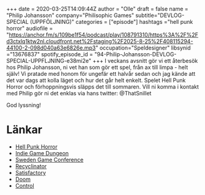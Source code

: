 +++ 
date = 2020-03-25T14:09:44Z
author = "Olle"
draft = false
name = "Philip Johansson"
company="Philisophic Games"
subtitle="DEVLOG-SPECIAL (UPPFÖLJNING)"
categories = ["episode"]
hashtags ="hell punk horror"
audiofile = "https://anchor.fm/s/109be1f54/podcast/play/108791310/https%3A%2F%2Fd3ctxlq1ktw2nl.cloudfront.net%2Fstaging%2F2025-8-25%2F408115294-44100-2-098d040a63e6826e.mp3"
occupation="Speldesigner"
libsynid ="13676837"
spotify_episode_id = "94-Philip-Johansson-DEVLOG-SPECIAL-UPPFLJNING-e38mi2e"
+++ 
I veckans avsnitt gör vi ett återbesök hos Philip Johansson, ni vet han som gör ett spel, från ax till limpa - helt själv! Vi pratade med honom för ungefär ett halvår sedan och jag kände att det var dags att kolla läget och hur det går helt enkelt. Spelet Hell Punk Horror och förhoppningsvis släpps det till sommaren. Vill ni komma i kontakt med Philip gör ni det enklas via hans twitter: @ThatSnillet

God lyssning!

# Länkar
* [Hell Punk Horror](https://philisophic.com/hellpunkhorror/)
* [Indie Game Dungeon](https://www.gamereactor.eu/enter-the-stockholm-indie-game-dungeon/)
* [Sweden Game Conference](https://www.swedengameconference.se/)
* [Recyclinator](https://philisophic-games.itch.io/recyclinator)
* [Satisfactory](https://www.youtube.com/watch?v=uqs5E89jX_o)
* [Doom](https://www.youtube.com/watch?v=iFnOLFd_ByQ)
* [Control](https://www.youtube.com/watch?v=F74LLDhAhhI)

